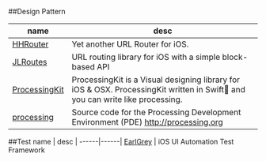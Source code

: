 ##Design Pattern

 name | desc |
------|------|
[HHRouter](https://github.com/Huohua/HHRouter) | Yet another URL Router for iOS.
[JLRoutes](https://github.com/joeldev/JLRoutes) | URL routing library for iOS with a simple block-based API
[ProcessingKit](https://github.com/natmark/ProcessingKit)|ProcessingKit is a Visual designing library for iOS & OSX. ProcessingKit written in Swift🐧 and you can write like processing.
[processing](https://github.com/processing/processing)|Source code for the Processing Development Environment (PDE) http://processing.org

##Test
 name | desc |
------|------|
[EarlGrey](https://github.com/google/EarlGrey) | iOS UI Automation Test Framework
